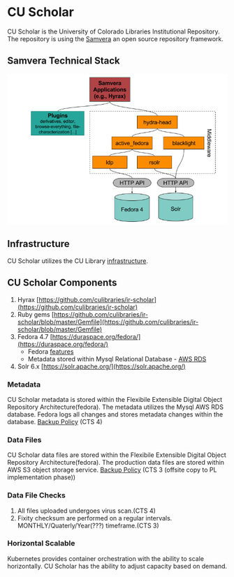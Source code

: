 # CU Scholar

CU Scholar is the University of Colorado Libraries Institutional Repository. The repository is using the [Samvera](https://samvera.org/samvera-open-source-repository-framework) an open source repository framework. 

## Samvera Technical Stack

![Technical Stack](Samvera-Components-Diagram.png)

## Infrastructure

CU Scholar utilizes the CU Library [infrastructure](/policies/infrastructure/infrastructure). 

## CU Scholar Components

1. Hyrax  [https://github.com/culibraries/ir-scholar](https://github.com/culibraries/ir-scholar)
2. Ruby gems [https://github.com/culibraries/ir-scholar/blob/master/Gemfile](https://github.com/culibraries/ir-scholar/blob/master/Gemfile)
3. Fedora 4.7 [https://duraspace.org/fedora/](https://duraspace.org/fedora/)
    * Fedora [features](https://duraspace.org/fedora/resources/publications/fedora-digital-preservation/)
    * Metadata stored within Mysql Relational Database - [AWS RDS](https://aws.amazon.com/rds/aurora/serverless/)
4. Solr 6.x [https://solr.apache.org/](https://solr.apache.org/)

### Metadata

CU Scholar metadata is stored within the Flexibile Extensible Digital Object Repository Architecture(fedora). The metadata utilizes the Mysql AWS RDS database. Fedora logs all changes and stores metadata changes within the database. [Backup Policy](/policies/backup) (CTS 4)

### Data Files

CU Scholar data files are stored within the Flexibile Extensible Digital Object Repository Architecture(fedora). The production data files are stored within AWS S3 object storage service. [Backup Policy](/policies/backup) (CTS 3 (offsite copy to PL implementation phase))

### Data File Checks

1. All files uploaded undergoes virus scan.(CTS 4)
2. Fixity checksum are performed on a regular intervals. MONTHLY/Quaterly/Year(???) timeframe.(CTS 3)

### Horizontal Scalable

Kubernetes provides container orchestration with the ability to scale horizontally. CU Scholar has the ability to adjust capacity based on demand.  

